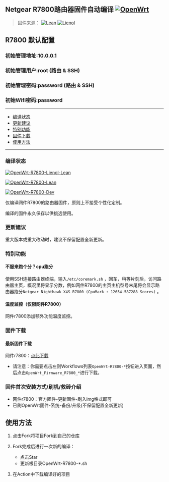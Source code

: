 ## Netgear R7800路由器固件自动编译 [![OpenWrt](https://img.shields.io/badge/for-OpenWrt-blue.svg?style=for-the-badge&logo=appveyor)](https://github.com/openwrt/openwrt)
>固件来源：
[![Lean](https://img.shields.io/badge/Form-Lean-brightgreen.svg?style=flat&logo=appveyor)](https://github.com/coolsnowwolf/lede) [![Lienol](https://img.shields.io/badge/Form-Lienol-blueviolet.svg?style=flat&logo=appveyor)](https://github.com/Lienol/openwrt)

## R7800 默认配置
### 初始管理地址:10.0.0.1
### 初始管理用户:root       (路由 & SSH)
### 初始管理密码:password   (路由 & SSH)
### 初始Wifi密码:password
--------------
* [编译状态](#编译状态)
* [更新建议](#更新建议)
* [特别功能](#特别功能)
* [固件下载](#固件下载)
* [使用方法](#使用方法)
--------------

### 编译状态
[![OpenWrt-R7800-Lienol-Lean](https://github.com/ClayMoreBoy/OpenWrt-Actions-R7800/workflows/OpenWrt-R7800-Lienol-Lean/badge.svg)](https://github.com/ClayMoreBoy/OpenWrt-Actions-R7800/actions?query=workflow%3AOpenWrt-R7800-Lienol-Lean)

[![OpenWrt-R7800-Lean](https://github.com/ClayMoreBoy/OpenWrt-Actions-R7800/workflows/OpenWrt-R7800-Lean/badge.svg)](https://github.com/ClayMoreBoy/OpenWrt-Actions-R7800/actions?query=workflow%3AOpenWrt-R7800-Lean)

[![OpenWrt-R7800-Dev](https://github.com/ClayMoreBoy/OpenWrt-Actions-R7800/workflows/OpenWrt-R7800-Dev/badge.svg)](https://github.com/ClayMoreBoy/OpenWrt-Actions-R7800/actions?query=workflow%3AOpenWrt-R7800-Dev)

仅编译网件R7800的路由器固件，原则上不接受个性化定制。

编译的固件永久保存以供挑选使用。

### 更新建议
重大版本或重大改动时，建议不保留配置全新更新。

### 特别功能

#### 不服来跑个分？cpu跑分
使用SSH连接路由器终端，输入`/etc/coremark.sh` ，回车，稍等片刻后，访问路由器主页，概况里将显示分数，例如网件R7800的主页主机型号末尾将会显示路由器跑分` Netgear Nighthawk X4S R7800 (CpuMark : 12654.587288 Scores) ` 。

#### 温度监控（仅限网件R7800）
网件r7800添加额外功能温度监控。

### 固件下载
#### 最新固件下载
网件r7800：[点此下载](https://github.com/ClayMoreBoy/OpenWrt-Actions-R7800/actions)

- 请注意：你需要点击左则Workflows列表`OpenWrt-R7800-*`按钮进入页面，然后点击`OpenWrt_Firmware_R7800_*`进行下载。


### 固件首次安装方式/刷机/救砖介绍
- 网件r7800：官方固件-更新固件-刷入img格式即可
- 已刷OpenWrt固件-系统-备份/升级(不保留配置全新更新)

## 使用方法

1. 点击Fork将项目Fork到自己的仓库

2. Fork完成后进行一次新的编译：
    - 点击Star  
    - 更新根目录OpenWrt-R7800-*.sh  

3. 在Action中下载编译好的项目

